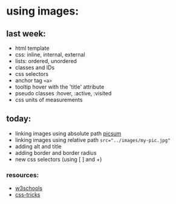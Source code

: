 # using images:

## last week:

- html template 
- css: inline, internal, external
- lists: ordered, unordered
- classes and IDs
- css selectors
- anchor tag `<a>`
- tooltip hover with the 'title' attribute
- pseudo classes :hover, :active, :visited
- css units of measurements

## today:

- linking images using absolute path [picsum](https://picsum.photos/)
- linking images using relative path `src="../images/my-pic.jpg"`
- adding alt and title
- adding border and border radius
- new css selectors (using [ ] and +)

### resources:
- [w3schools](https://www.w3schools.com/tags/tag_img.asp)
- [css-tricks](https://css-tricks.com/)